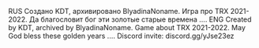 RUS Создано KDT, архивировано BlyadinaNoname. Игра про TRX 2021-2022. Да благословит бог эти золотые старые времена ....
ENG Created by KDT, archived by BlyadinaNoname. Game about TRX 2021-2022. May God bless these golden years ....
Discord invite: discord.gg/yJse23ez
